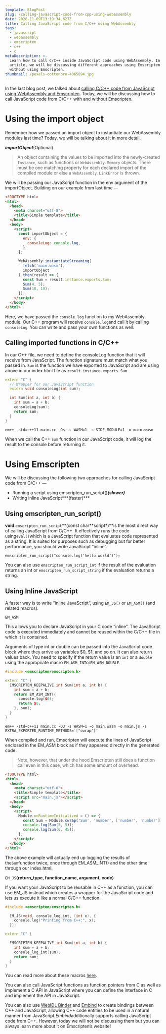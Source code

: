 ```yaml
---
template: BlogPost
slug: /calling-javascript-code-from-cpp-using-webassembly
date: 2020-11-09T13:19:34.627Z
title: Calling JavaScript code from C/C++ using WebAssembly
tags:
  - javascript
  - webassembly
  - emscripten
  - c++
  - c
metaDescription: >-
  Learn how to call C/C++ inside JavaScript code using WebAssembly. In this
  article, we will be discussing different approaches using Emscripten and
  without using Emscripten.
thumbnail: /pexels-cottonbro-4065894.jpg
---
```

In the last blog post, we talked about [calling C/C++ code from JavaScript using WebAssembly and Emscripten](https://thecodedose.com/blog/loading-webassembly-modules-in-javascript). Today, we will be discussing how to call JavaScript code from C/C++ with and without Emscripten.

# Using the import object

Remember how we passed an import object to instantiate our WebAssembly modules last time? Today, we will be talking about it in more detail.

***importObject***(Optional)

> An object containing the values to be imported into the newly-created `Instance`, such as functions or `WebAssembly.Memory` objects. There must be one matching property for each declared import of the compiled module or else a `WebAssembly.LinkError` is thrown.

We will be passing our JavaScript function in the env argument of the importObject. Building on our example from last time —

```html
<!DOCTYPE html>
<html>
  <head>
    <meta charset="utf-8">
    <title>Simple template</title>
  </head>
  <body>
    <script>
      const importObject = {
        env: {
          consoleLog: console.log,
        }
      };

      WebAssembly.instantiateStreaming(
        fetch('main.wasm'),
        importObject
      ).then(result => {
        const Sum = result.instance.exports.Sum;
        Sum(4, 5);
        Sum(10, 10);
      });
    </script>
  </body>
</html>
```

Here, we have passed the `console.log` function to my WebAssembly module. Our C++ program will receive `console.log`and call it by calling `consoleLog`. You can write and pass your own functions as well.

## Calling imported functions in C/C++

In our C++ file, we need to define the consoleLog function that it will receive from JavaScript. The function signature must match what you passed in. `Sum` is the function we have exported to JavaScript and are using above in our index.html file as `result.instance.exports.Sum`

```cpp
extern "C" {
  // Wrapper for our JavaScript function
  extern void consoleLog(int sum);

  int Sum(int a, int b) {
    int sum = a + b;
    consoleLog(sum);
    return sum;
  }
}
```

`em++ -std=c++11 main.cc -Os -s WASM=1 -s SIDE_MODULE=1 -o main.wasm`

When we call the C++ `Sum` function in our JavaScript code, it will log the result to the console before returning it.

# Using Emscripten

We will be discussing the following two approaches for calling JavaScript code from C/C++ —

* Running a script using emscripten_run_script()***(slower)***
* Writing inline JavaScript***(faster)***

## Using emscripten_run_script()

**void** `emscripten_run_script`**(const char*\*script*)**is the most direct way of calling JavaScript from C/C++. It effectively runs the code using`eval()`which is a JavaScript function that evaluates code represented as a string. It is suited for purposes such as debugging but for better performance, you should write JavaScript “inline”.

`emscripten_run_script("console.log('hello world')");`

You can also use `emscripten_run_script_int` if the result of the evaluation returns an int or `emscripten_run_script_string` if the evaluation returns a string.

## Using Inline JavaScript

A faster way is to write “inline JavaScript”, using `EM_JS()` or `EM_ASM()` (and related macros).

`EM_ASM`

This allows you to declare JavaScript in your C code “inline”. The JavaScript code is executed immediately and cannot be reused within the C/C++ file in which it is contained.

Arguments of type int or double can be passed into the JavaScript code block where they arrive as variables $0, $1, and so on. It can also return values back. You need to specify if the return value is an `int` or a `double` using the appropriate macro `EM_ASM_INT`or`EM_ASM_DOUBLE`.

```cpp
#include <emscripten/emscripten.h>

extern "C" {
  EMSCRIPTEN_KEEPALIVE int Sum(int a, int b) {
    int sum = a + b;
    return EM_ASM_INT({
      console.log($0);
      return $0;
    }, sum);
  }
}

```

`em++ -std=c++11 main.cc -O3 -s WASM=1 -o main.wasm -o main.js -s EXTRA_EXPORTED_RUNTIME_METHODS='["cwrap"]'`

When compiled and run, Emscripten will execute the lines of JavaScript enclosed in the EM_ASM block as if they appeared directly in the generated code.

> Note, however, that under the hood Emscripten still does a function call even in this case, which has some amount of overhead.

```html
<!DOCTYPE html>
<html>
  <head>
    <meta charset="utf-8">
    <title>Simple template</title>
    <script src="main.js"></script>
  </head>
  <body>
    <script>
      Module.onRuntimeInitialized = () => {
        const Sum = Module.cwrap('Sum', 'number', ['number', 'number']);
        console.log(Sum(5, 5));
        console.log(Sum(0, 45));
      };
    </script>
  </body>
</html>
```

The above example will actually end up logging the results of the`Sum`function twice, once through EM_ASM_INT() and the other time through our index.html.

`EM_JS`**(return_type, function_name, argument, code)**

If you want your JavaScript to be reusable in C++ as a function, you can use EM_JS instead which creates a wrapper for the JavaScript code and lets us execute it like a normal C/C++ function.

```cpp
#include <emscripten/emscripten.h>

  EM_JS(void, console_log_int, (int x), {
    console.log("Printing from C++:", x);
  });

extern "C" {

  EMSCRIPTEN_KEEPALIVE int Sum(int a, int b) {
    int sum = a + b;
    console_log_int(sum);
    return sum;
  }
}

```

You can read more about these macros [here](https://emscripten.org/docs/api_reference/emscripten.h.html).

You can also call JavaScript functions as function pointers from C as well as implement a C API in JavaScript where you can define the interface in C and implement the API in JavaScript.

You can also use [WebIDL Binder](https://emscripten.org/docs/porting/connecting_cpp_and_javascript/WebIDL-Binder.html#webidl-binder) and [Embind](https://emscripten.org/docs/porting/connecting_cpp_and_javascript/embind.html#embind) to create bindings between C++ and JavaScript, allowing C++ code entities to be used in a natural manner from JavaScript.*Embind*additionally supports calling JavaScript code from C++. However, today we will not be discussing them but you can always learn more about it on Emscripten’s website!
